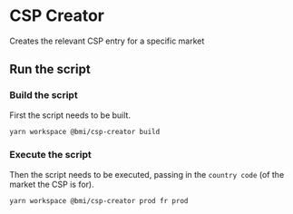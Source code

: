 # CSP Creator

Creates the relevant CSP entry for a specific market

## Run the script

### Build the script

First the script needs to be built.

```bash
yarn workspace @bmi/csp-creator build
```

### Execute the script

Then the script needs to be executed, passing in the `country code` (of the market the CSP is for).

```bash
yarn workspace @bmi/csp-creator prod fr prod
```
